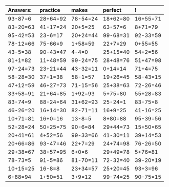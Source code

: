 | Answers: | practice | makes | perfect | ! |
| :--- | :--- | :--- | :--- | :--- |
| 93-87=6 | 28+64=92 | 78-54=24 | 18+62=80 | 16+55=71 | 
| 83-20=63 | 41-17=24 | 20+5=25 | 63-57=6 | 8+71=79 | 
| 95-42=53 | 23-6=17 | 20+24=44 | 99-68=31 | 92-33=59 | 
| 78-12=66 | 75-66=9 | 1+58=59 | 22+7=29 | 0+55=55 | 
| 43-5=38 | 90-43=47 | 4-4=0 | 25+15=40 | 54+2=56 | 
| 81+1=82 | 11+48=59 | 99-24=75 | 28+48=76 | 51+47=98 | 
| 97-24=73 | 23+21=44 | 43-32=11 | 0+14=14 | 71+4=75 | 
| 58-28=30 | 37+1=38 | 58-1=57 | 19+26=45 | 58-43=15 | 
| 47+12=59 | 46+27=73 | 71-15=56 | 25+38=63 | 72-26=46 | 
| 33+58=91 | 21+64=85 | 1+92=93 | 5+75=80 | 55+28=83 | 
| 83-74=9 | 88-24=64 | 31+62=93 | 25-24=1 | 83-75=8 | 
| 46-26=20 | 16+14=30 | 82-71=11 | 16+9=25 | 41-16=25 | 
| 10+71=81 | 16+0=16 | 13-8=5 | 8+80=88 | 95-39=56 | 
| 52-28=24 | 50+25=75 | 90-6=84 | 29+44=73 | 15+50=65 | 
| 20+41=61 | 4+52=56 | 99-33=66 | 41-30=11 | 39+14=53 | 
| 20+66=86 | 93-47=46 | 22+7=29 | 24+74=98 | 76-26=50 | 
| 29+38=67 | 38+57=95 | 6+0=6 | 29+49=78 | 5+76=81 | 
| 78-73=5 | 91-5=86 | 81-70=11 | 72-32=40 | 39-20=19 | 
| 10+15=25 | 16-8=8 | 23+34=57 | 25+20=45 | 93+3=96 | 
| 6+88=94 | 1+50=51 | 3+9=12 | 99-74=25 | 90-75=15 | 

